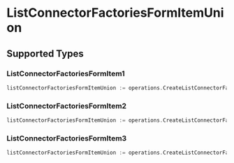 # ListConnectorFactoriesFormItemUnion


## Supported Types

### ListConnectorFactoriesFormItem1

```go
listConnectorFactoriesFormItemUnion := operations.CreateListConnectorFactoriesFormItemUnionListConnectorFactoriesFormItem1(operations.ListConnectorFactoriesFormItem1{/* values here */})
```

### ListConnectorFactoriesFormItem2

```go
listConnectorFactoriesFormItemUnion := operations.CreateListConnectorFactoriesFormItemUnionListConnectorFactoriesFormItem2(operations.ListConnectorFactoriesFormItem2{/* values here */})
```

### ListConnectorFactoriesFormItem3

```go
listConnectorFactoriesFormItemUnion := operations.CreateListConnectorFactoriesFormItemUnionListConnectorFactoriesFormItem3(operations.ListConnectorFactoriesFormItem3{/* values here */})
```

